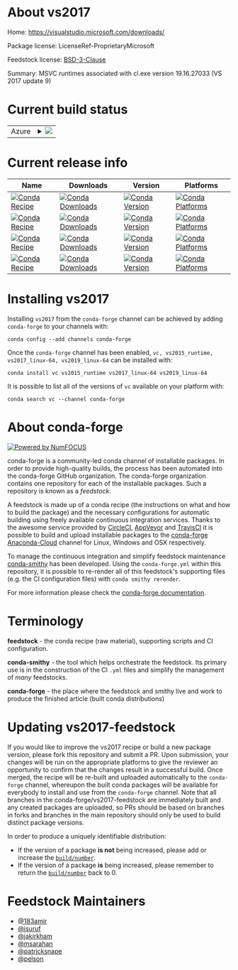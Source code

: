About vs2017
============

Home: https://visualstudio.microsoft.com/downloads/

Package license: LicenseRef-ProprietaryMicrosoft

Feedstock license: [BSD-3-Clause](https://github.com/conda-forge/vc-feedstock/blob/master/LICENSE.txt)

Summary: MSVC runtimes associated with cl.exe version 19.16.27033 (VS 2017 update 9)

Current build status
====================


<table>
    
  <tr>
    <td>Azure</td>
    <td>
      <details>
        <summary>
          <a href="https://dev.azure.com/conda-forge/feedstock-builds/_build/latest?definitionId=3629&branchName=master">
            <img src="https://dev.azure.com/conda-forge/feedstock-builds/_apis/build/status/vc-feedstock?branchName=master">
          </a>
        </summary>
        <table>
          <thead><tr><th>Variant</th><th>Status</th></tr></thead>
          <tbody><tr>
              <td>win_64_cl_version19.16.27033runtime_version14.16.27033sha256B1A32C71A6B7D5978904FB223763263EA5A7EB23B2C44A0D60E90D234AD99178update_version9uuid4100b84d-1b4d-487d-9f89-1354a7138c8fvcver14.1vsyear2017</td>
              <td>
                <a href="https://dev.azure.com/conda-forge/feedstock-builds/_build/latest?definitionId=3629&branchName=master">
                  <img src="https://dev.azure.com/conda-forge/feedstock-builds/_apis/build/status/vc-feedstock?branchName=master&jobName=win&configuration=win_64_cl_version19.16.27033runtime_version14.16.27033sha256B1A32C71A6B7D5978904FB223763263EA5A7EB23B2C44A0D60E90D234AD99178update_version9uuid4100b84d-1b4d-487d-9f89-1354a7138c8fvcver14.1vsyear2017" alt="variant">
                </a>
              </td>
            </tr><tr>
              <td>win_64_cl_version19.28.29325runtime_version14.28.29325sha2565B0CBB977F2F5253B1EBE5C9D30EDBDA35DBD68FB70DE7AF5FAAC6423DB575B5update_version8uuid89a3b9df-4a09-492e-8474-8f92c115c51dvcver14.2vsyear2019</td>
              <td>
                <a href="https://dev.azure.com/conda-forge/feedstock-builds/_build/latest?definitionId=3629&branchName=master">
                  <img src="https://dev.azure.com/conda-forge/feedstock-builds/_apis/build/status/vc-feedstock?branchName=master&jobName=win&configuration=win_64_cl_version19.28.29325runtime_version14.28.29325sha2565B0CBB977F2F5253B1EBE5C9D30EDBDA35DBD68FB70DE7AF5FAAC6423DB575B5update_version8uuid89a3b9df-4a09-492e-8474-8f92c115c51dvcver14.2vsyear2019" alt="variant">
                </a>
              </td>
            </tr>
          </tbody>
        </table>
      </details>
    </td>
  </tr>
</table>

Current release info
====================

| Name | Downloads | Version | Platforms |
| --- | --- | --- | --- |
| [![Conda Recipe](https://img.shields.io/badge/recipe-vc-green.svg)](https://anaconda.org/conda-forge/vc) | [![Conda Downloads](https://img.shields.io/conda/dn/conda-forge/vc.svg)](https://anaconda.org/conda-forge/vc) | [![Conda Version](https://img.shields.io/conda/vn/conda-forge/vc.svg)](https://anaconda.org/conda-forge/vc) | [![Conda Platforms](https://img.shields.io/conda/pn/conda-forge/vc.svg)](https://anaconda.org/conda-forge/vc) |
| [![Conda Recipe](https://img.shields.io/badge/recipe-vs2015_runtime-green.svg)](https://anaconda.org/conda-forge/vs2015_runtime) | [![Conda Downloads](https://img.shields.io/conda/dn/conda-forge/vs2015_runtime.svg)](https://anaconda.org/conda-forge/vs2015_runtime) | [![Conda Version](https://img.shields.io/conda/vn/conda-forge/vs2015_runtime.svg)](https://anaconda.org/conda-forge/vs2015_runtime) | [![Conda Platforms](https://img.shields.io/conda/pn/conda-forge/vs2015_runtime.svg)](https://anaconda.org/conda-forge/vs2015_runtime) |
| [![Conda Recipe](https://img.shields.io/badge/recipe-vs2017_linux--64-green.svg)](https://anaconda.org/conda-forge/vs2017_linux-64) | [![Conda Downloads](https://img.shields.io/conda/dn/conda-forge/vs2017_linux-64.svg)](https://anaconda.org/conda-forge/vs2017_linux-64) | [![Conda Version](https://img.shields.io/conda/vn/conda-forge/vs2017_linux-64.svg)](https://anaconda.org/conda-forge/vs2017_linux-64) | [![Conda Platforms](https://img.shields.io/conda/pn/conda-forge/vs2017_linux-64.svg)](https://anaconda.org/conda-forge/vs2017_linux-64) |
| [![Conda Recipe](https://img.shields.io/badge/recipe-vs2019_linux--64-green.svg)](https://anaconda.org/conda-forge/vs2019_linux-64) | [![Conda Downloads](https://img.shields.io/conda/dn/conda-forge/vs2019_linux-64.svg)](https://anaconda.org/conda-forge/vs2019_linux-64) | [![Conda Version](https://img.shields.io/conda/vn/conda-forge/vs2019_linux-64.svg)](https://anaconda.org/conda-forge/vs2019_linux-64) | [![Conda Platforms](https://img.shields.io/conda/pn/conda-forge/vs2019_linux-64.svg)](https://anaconda.org/conda-forge/vs2019_linux-64) |

Installing vs2017
=================

Installing `vs2017` from the `conda-forge` channel can be achieved by adding `conda-forge` to your channels with:

```
conda config --add channels conda-forge
```

Once the `conda-forge` channel has been enabled, `vc, vs2015_runtime, vs2017_linux-64, vs2019_linux-64` can be installed with:

```
conda install vc vs2015_runtime vs2017_linux-64 vs2019_linux-64
```

It is possible to list all of the versions of `vc` available on your platform with:

```
conda search vc --channel conda-forge
```


About conda-forge
=================

[![Powered by NumFOCUS](https://img.shields.io/badge/powered%20by-NumFOCUS-orange.svg?style=flat&colorA=E1523D&colorB=007D8A)](http://numfocus.org)

conda-forge is a community-led conda channel of installable packages.
In order to provide high-quality builds, the process has been automated into the
conda-forge GitHub organization. The conda-forge organization contains one repository
for each of the installable packages. Such a repository is known as a *feedstock*.

A feedstock is made up of a conda recipe (the instructions on what and how to build
the package) and the necessary configurations for automatic building using freely
available continuous integration services. Thanks to the awesome service provided by
[CircleCI](https://circleci.com/), [AppVeyor](https://www.appveyor.com/)
and [TravisCI](https://travis-ci.com/) it is possible to build and upload installable
packages to the [conda-forge](https://anaconda.org/conda-forge)
[Anaconda-Cloud](https://anaconda.org/) channel for Linux, Windows and OSX respectively.

To manage the continuous integration and simplify feedstock maintenance
[conda-smithy](https://github.com/conda-forge/conda-smithy) has been developed.
Using the ``conda-forge.yml`` within this repository, it is possible to re-render all of
this feedstock's supporting files (e.g. the CI configuration files) with ``conda smithy rerender``.

For more information please check the [conda-forge documentation](https://conda-forge.org/docs/).

Terminology
===========

**feedstock** - the conda recipe (raw material), supporting scripts and CI configuration.

**conda-smithy** - the tool which helps orchestrate the feedstock.
                   Its primary use is in the construction of the CI ``.yml`` files
                   and simplify the management of *many* feedstocks.

**conda-forge** - the place where the feedstock and smithy live and work to
                  produce the finished article (built conda distributions)


Updating vs2017-feedstock
=========================

If you would like to improve the vs2017 recipe or build a new
package version, please fork this repository and submit a PR. Upon submission,
your changes will be run on the appropriate platforms to give the reviewer an
opportunity to confirm that the changes result in a successful build. Once
merged, the recipe will be re-built and uploaded automatically to the
`conda-forge` channel, whereupon the built conda packages will be available for
everybody to install and use from the `conda-forge` channel.
Note that all branches in the conda-forge/vs2017-feedstock are
immediately built and any created packages are uploaded, so PRs should be based
on branches in forks and branches in the main repository should only be used to
build distinct package versions.

In order to produce a uniquely identifiable distribution:
 * If the version of a package **is not** being increased, please add or increase
   the [``build/number``](https://conda.io/docs/user-guide/tasks/build-packages/define-metadata.html#build-number-and-string).
 * If the version of a package **is** being increased, please remember to return
   the [``build/number``](https://conda.io/docs/user-guide/tasks/build-packages/define-metadata.html#build-number-and-string)
   back to 0.

Feedstock Maintainers
=====================

* [@183amir](https://github.com/183amir/)
* [@isuruf](https://github.com/isuruf/)
* [@jakirkham](https://github.com/jakirkham/)
* [@msarahan](https://github.com/msarahan/)
* [@patricksnape](https://github.com/patricksnape/)
* [@pelson](https://github.com/pelson/)

